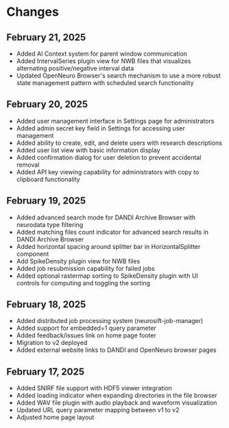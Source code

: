# Changes

## February 21, 2025
- Added AI Context system for parent window communication
- Added IntervalSeries plugin view for NWB files that visualizes alternating positive/negative interval data
- Updated OpenNeuro Browser's search mechanism to use a more robust state management pattern with scheduled search functionality

## February 20, 2025
- Added user management interface in Settings page for administrators
- Added admin secret key field in Settings for accessing user management
- Added ability to create, edit, and delete users with research descriptions
- Added user list view with basic information display
- Added confirmation dialog for user deletion to prevent accidental removal
- Added API key viewing capability for administrators with copy to clipboard functionality

## February 19, 2025
- Added advanced search mode for DANDI Archive Browser with neurodata type filtering
- Added matching files count indicator for advanced search results in DANDI Archive Browser
- Added horizontal spacing around splitter bar in HorizontalSplitter component
- Add SpikeDensity plugin view for NWB files
- Added job resubmission capability for failed jobs
- Added optional rastermap sorting to SpikeDensity plugin with UI controls for computing and toggling the sorting

## February 18, 2025
- Added distributed job processing system (neurosift-job-manager)
- Added support for embedded=1 query parameter
- Added feedback/issues link on home page footer
- Migration to v2 deployed
- Added external website links to DANDI and OpenNeuro browser pages

## February 17, 2025
- Added SNIRF file support with HDF5 viewer integration
- Added loading indicator when expanding directories in the file browser
- Added WAV file plugin with audio playback and waveform visualization
- Updated URL query parameter mapping between v1 to v2
- Adjusted home page layout
